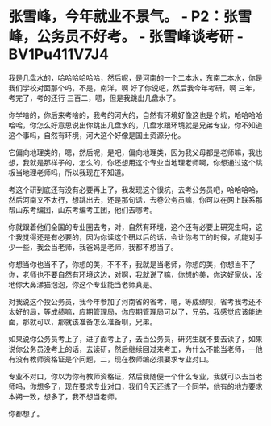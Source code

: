 # 张雪峰，今年就业不景气。 - P2：张雪峰，公务员不好考。 - 张雪峰谈考研 - BV1Pu411V7J4

我是几盘水的，哈哈哈哈哈哈，然后呢，是河南的一个二本水，东南二本水，你是我们学校对面那个吗，不是，南洋，啊 好了你说吧，然后我今年考研，啊 三年，考完了，考的还行 三百二，嗯，但是我跳出几盘水了。

你学啥的，你后来考啥的，我考的河大的，自然有环境好像这也是个坑，哈哈哈哈哈哈，你怎么好意思说出你跳出几盘水的，几盘水跟环境就是兄弟专业，你不知道这个事吗，自然有环境，河大这个好像是国土资源分化。

它偏向地理类的，嗯，然后呢，是吧，偏向地理类，因为我父母都是老师嘛，我也想，我就是那样子的，怎么的，你还想用这个专业当地理老师啊，你想通过这个跳板当地理老师吗，所以我现在不知道。

考这个研到底还有没有必要再上了，我发现这个很坑，去考公务员吧，哈哈哈哈，然后河南又不太行，想跳出去，还是那句话，去卷公务员嘛，你可以在网上联系那帮山东考编团，山东考编考工团，他们去哪考。

你就跟着他们全国的专业圈去考，对，自然有环境，这个还有必要上研究生吗，这个我觉得还是有必要的，因为你读这个研以后的话，会让你考工的时候，机能对手少一些，我会当老师，我爸妈是老师，我都不想当了。

你想当你也当不了，你想的美，不不不，我就是当老师，你想的美，你想当不了你，老师也不要自然有环境这边，对啊，我就说了嘛，你想的美，你这好家伙，没地你大鼻涕猫泡泡，你这个专业能当老师真是。

对我说这个投公务员，我今年参加了河南省的省考，嗯，等成绩呗，省考我考还不太好的局，等成绩嘛，应期管理局，你应期管理局可以了，兄弟，我感觉应该能进面，那就可以，那就该准备怎么准备呗，兄弟。

如果说你公务员考上了，进了面考上了，去当公务员，研究生就不要去读了，如果说你公务员没考上的话，去读研，然后继续回过来考工，为什么不能当老师，一他有没有教师资格证是个问题，二，现在教师编必须要求专业对口。

专业不对口，你以为你有教师资格证，然后我随便一个什么专业，我就可以去当老师吗，你想多了，现在要求专业对口，我们今天还练了一个同学，他有的地方要求本朔一致，想多了，我不想当老师。

你都想了。